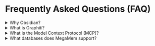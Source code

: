 # Frequently Asked Questions (FAQ)

<details>
<summary>Why Obsidian?</summary>
Obsidian provides a powerful, local-first knowledge base that integrates seamlessly with MegaMem. Its flexible linking and markdown support make it an ideal environment for building and interacting with your knowledge graph.
</details>

<details>
<summary>What is Graphiti?</summary>
Graphiti is a core component of MegaMem that enables the creation and management of temporal knowledge graphs. 
</details>

<details>
<summary>What is the Model Context Protocol (MCP)?</summary>
The Model Context Protocol (MCP) allows AI assistants, like Claude Desktop, to access and interact with your MegaMem knowledge graph. This enables AI to provide more accurate, context-aware responses based on your personal knowledge.
</details>

<details>
<summary>What databases does MegaMem support?</summary>
Currently, MegaMem supports Neo4j and FalkorDB. Support for Kuzu and Amazon Neptune is planned for future releases.
</details>
